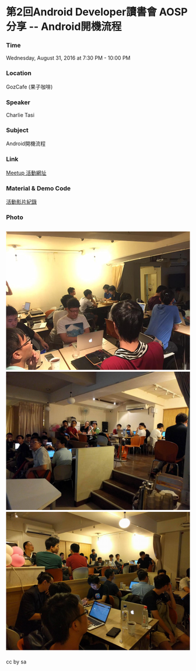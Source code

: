 # 第2回Android Developer讀書會 AOSP分享 -- Android開機流程

### Time

Wednesday, August 31, 2016 at 7:30 PM - 10:00 PM

### Location

GozCafe (果子咖啡)

### Speaker
Charlie Tasi

### Subject
Android開機流程

### Link

[Meetup 活動網址](https://www.meetup.com/Taiwan-Android-Developer-Study-Group/events/233391643/)

### Material & Demo Code

[活動影片紀錄](https://www.youtube.com/channel/UCLROVX_Tf0utmruMMifmtAA) 

### Photo
![活動團體照](/AOSP/aosp_2/photo/14203246_1241836459170664_271480761641375644_n.jpg)
![活動團體照](/AOSP/aosp_2/photo/14191676_10207944260309136_529273928_o.jpg)
![活動團體照](/AOSP/aosp_2/photo/14215419_10207944260909151_196022526_o.jpg)
---
cc by sa